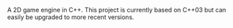 A 2D game engine in C++. This project is currently based on C++03 but can easily
be upgraded to more recent versions.
